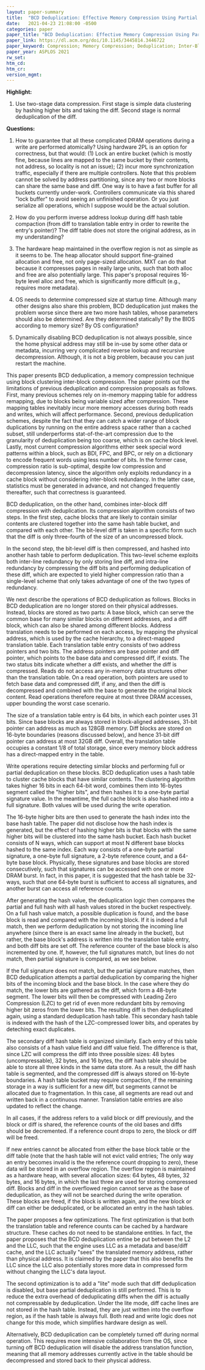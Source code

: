 ```yaml
---
layout: paper-summary
title:  "BCD Deduplication: Effective Memory Compression Using Partial Cache-Line Deduplication"
date:   2021-04-23 21:08:00 -0500
categories: paper
paper_title: "BCD Deduplication: Effective Memory Compression Using Partial Cache-Line Deduplication"
paper_link: https://dl.acm.org/doi/10.1145/3445814.3446722
paper_keyword: Compression; Memory Compression; Deduplication; Inter-Block Compression
paper_year: ASPLOS 2021
rw_set:
htm_cd:
htm_cr:
version_mgmt:
---
```


**Highlight:**

1. Use two-stage data compression. First stage is simple data clustering by hashing higher bits and taking the 
   diff. Second stage is normal deduplication of the diff.



**Questions:**

1. How to guarantee that all these complicated DRAM operations during a write are performed atomically?
   Using hardware 2PL is an option for correctness, but that would: (1) Lock an entire bucket (which is mostly
   fine, because lines are mapped to the same bucket by their contents, not address, so locality is not an issue); 
   (2) incur more synchronization traffic, especially if there are multiple controllers. Note that this
   problem cannot be solved by address partitioning, since any two or more blocks can share the same
   base and diff. One way is to have a fast buffer for all buckets currently under-work. Controllers communicate
   via this shared "lock buffer" to avoid seeing an unfinished operation.
   Or you just serialize all operations, which I suppose would be the actual solution.

2. How do you perform inverse address lookup during diff hash table compaction (from diff to translation table entry
   in order to rewrite the entry's pointer)? The diff table does not store 
   the original address, as in my understanding?

3. The hardware heap maintained in the overflow region is not as simple as it seems to be.
   The heap allocator should support fine-grained allocation and free, not only page-sized allocation.
   MXT can do that because it compresses pages in really large units, such that both alloc and free are also
   potentially large. This paper's proposal requires 16-byte level alloc and free, which is significantly more 
   difficult (e.g., requires more metadata).

4. OS needs to determine compressed size at startup time. Although many other designs also share this problem, 
   BCD deduplication just makes the problem worse since there are two more hash tables, whose parameters should
   also be determined. Are they determined statically? By the BIOS according to memory size? By OS configuration?

5. Dynamically disabling BCD deduplication is not always possible, since the home physical address may still be 
   in-use by some other data or metadata,
   incurring very complicated reverse lookup and recursive decompression.
   Although, it is not a big problem, because you can just restart the machine.

This paper presents BCD deduplication, a memory compression technique using block clustering inter-block compression.
The paper points out the limitations of previous deduplication and compression proposals as follows.
First, many previous schemes rely on in-memory mapping table for address remapping, due to blocks being 
variable sized after compression. These mapping tables inevitably incur more memory accesses during both reads
and writes, which will affect performance. 
Second, previous deduplication schemes, despite the fact that they can catch a wider range of block duplications
by running on the entire address space rather than a cached subset, still underperforms stat-of-the-art compression 
due to the granularity of deduplication being too coarse, which is on cache block level.
Lastly, most current compression algorithms either seek special word patterns within a block, such as BDI, FPC, 
and BPC, or rely on a dictionary to encode frequent words using less number of bits. In the former case, 
compression ratio is sub-optimal, despite low compression and decompression latency, since the algorithm only
exploits redundancy in a cache block without considering inter-block redundancy. In the latter case, statistics must
be generated in advance, and not changed frequently thereafter, such that correctness is guaranteed.

BCD deduplication, on the other hand, combines inter-block diff compression with deduplication. Its compression
algorithm consists of two steps. In the first step, cache blocks that are likely to contain similar contents are
clustered together into the same hash table bucket, and compared with each other. The bit-level diff is taken
in a specific form such that the diff is only three-fourth of the size of an uncompressed block.

In the second step, the bit-level diff is then compressed, and hashed into another hash table to perform deduplication. 
This two-level scheme exploits both inter-line redundancy by only storing line diff, and intra-line redundancy
by compressing the diff bits and performing deduplication of these diff, which are expected to yield higher
compression ratio than a single-level scheme that only takes advantage of one of the two types of redundancy. 

We next describe the operations of BCD deduplication as follows. 
Blocks in BCD deduplication are no longer stored on their physical addresses. Instead, blocks are stored as
two parts: A base block, which can serve the common base for many similar blocks on different addresses, and a 
diff block, which can also be shared among different blocks. 
Address translation needs to be performed on each access, by mapping the physical address, which is used by the 
cache hierarchy, to a direct-mapped translation table. Each translation table entry consists of two address pointers 
and two bits.
The address pointers are base pointer and diff pointer, which points to the base data and compressed diff, if
exists. The two status bits indicate whether a diff exists, and whether the diff is compressed.
Reads do not access any in-memory data structures other than the translation table. 
On a read operation, both pointers are used to fetch base data and compressed diff, if any, and then the diff
is decompressed and combined with the base to generate the original block content. 
Read operations therefore require at most three DRAM accesses, upper bounding the worst case scenario.

The size of a translation table entry is 64 bits, in which each pointer uses 31 bits. Since base blocks are always 
stored in block-aligned addresses, 31-bit pointer can address as much as 128GB memory. Diff blocks are stored 
on 16-byte boundaries (reasons discussed below), and hence 31-bit diff pointer can address at most 32GB diff.
Overall, the translation table occupies a constant 1/8 of total storage, since every memory block address has a 
direct-mapped entry in the table.

Write operations require detecting similar blocks and performing full or partial deduplication on these blocks.
BCD deduplication uses a hash table to cluster cache blocks that have similar contents. 
The clustering algorithm takes higher 16 bits in each 64-bit word, combines them into 16-bytes 
segment called the "higher bits", and then hashes it to a one-byte partial signature value. In the meantime, the full
cache block is also hashed into a full signature. Both values will be used during the write operation.

The 16-byte higher bits are then used to generate the hash index into the base hash table. The paper did not disclose
how the hash index is generated, but the effect of hashing higher bits is that blocks with the same higher bits
will be clustered into the same hash bucket. 
Each hash bucket consists of N ways, which can support at most N different base blocks hashed to the same index. 
Each way consists of a one-byte partial signature, a one-byte full signature, a 2-byte reference count, and a 64-byte 
base block.
Physically, these signatures and base blocks are stored consecutively, such that signatures can be accessed with
one or more DRAM burst. In fact, in this paper, it is suggested that the hash table be 32-ways, such that one 64-byte 
burst is sufficient to access all signatures, and another burst can access all reference counts.

After generating the hash value, the deduplication logic then compares the partial and full hash with all hash
values stored in the bucket respectively. On a full hash value match, a possible duplication is found, and the 
base block is read and compared with the incoming block. If it is indeed a full match, then we perform deduplication
by not storing the incoming line anywhere (since there is an exact same line already in the bucket), but rather,
the base block's address is written into the translation table entry, and both diff bits are set off.
The reference counter of the base block is also incremented by one.
If, however, the full signatures match, but lines do not match, then partial signature is compared, as we see below.
 
If the full signature does not match, but the partial signature matches, then BCD deduplication attempts a partial
deduplication by comparing the higher bits of the incoming block and the base block. In the case where they do match,
the lower bits are gathered as the diff, which form a 48-byte segment. The lower bits will then be compressed with
Leading Zero Compression (LZC) to get rid of even more redundant bits by removing higher bit zeros from the lower
bits. The resulting diff is then deduplicated again, using a standard deduplication hash table. This secondary hash
table is indexed with the hash of the LZC-compressed lower bits, and operates by deteching exact duplicates. 

The secondary diff hash table is organized similarly. Each entry of this table also consists of a hash value field and 
diff value field. The difference is that, since LZC will compress the diff into three possible sizes: 48 bytes 
(uncompressable), 32 bytes, and 16 bytes, the diff hash table should be able to store all three kinds in the 
same data store. As a result, the diff hash table is segmented, and the compressed diff is always stored on 16-byte 
boundaries. A hash table bucket may require compaction, if the remaining storage in a way is sufficient for a
new diff, but segments cannot be allocated due to fragmentation. In this case, all segments are read out and written
back in a continuous manner. Translation table entries are also updated to reflect the change.

In all cases, if the address refers to a valid block or diff previously, and the block or diff is shared, the reference
counts of the old bases and diffs should be decremented. If a reference count drops to zero, the block or diff will be
freed.

If new entries cannot be allocated from either the base block table or the diff table (note that the hash table
will not evict valid entries; The only way an entry becomes invalid is the the reference count dropping to zero), 
these data will be stored in an overflow region. The overflow region is maintained as a hardware heap, with several
allocation sizes: 64 bytes, 48 bytes, 32 bytes, and 16 bytes, in which the last three are used for storing compressed
diff. Blocks and diff in the overflowed region cannot serve as the base of deduplication, as they will not be searched
during the write operation. These blocks are freed, if the block is written again, and the new block or diff can 
either be deduplicated, or be allocated an entry in the hash tables.

The paper proposes a few optimizations. The first optimization is that both the translation table and reference 
counts can be cached by a hardware structure. These caches do not need to be standalone entities. In fact, the
paper proposes that the BCD deduplication entine be put between the L2 and the LLC, such that the engine uses 
LLC as a metadata and base/diff cache, and the LLC actually "sees" the translated memory address, rather than
physical address. It is claimed by the paper that this also benefits the LLC since the LLC
also potentially stores more data in compressed form without changing the LLC's data layout.

The second optimization is to add a "lite" mode such that diff deduplication is disabled, but base partial deduplication
is still performed. This is to reduce the extra overhead of deduplicating diffs when the diff is actually not 
compressable by deduplication. Under the lite mode, diff cache lines are not stored in the hash table. Instead,
they are just written into the overflow region, as if the hash table is always full. Both read and write logic
does not change for this mode, which simplifies hardware design as well.

Alternatively, BCD deduplication can be completely turned off during normal operation. This requires more intensive
collaboration from the OS, since turning off BCD deduplication will disable the address translation function, meaning
that all memory addresses currently active in the table should be decompressed and stored back to their physical 
address. 